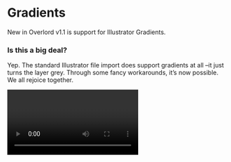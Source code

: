 # Gradients

New in Overlord v1.1 is support for Illustrator Gradients. 

### Is this a big deal?
Yep. The standard Illustrator file import does support gradients at all –it just turns the layer grey. Through some fancy workarounds, it’s now possible. We all rejoice together. 

<Video url="https://www.youtube.com/embed/xM2DhTNwfHc" />


## Limitations

- Because of the complexity of the workaround, there is a limit of 8 colors on gradients. Additional color stops will be ignored.
- Gradient strokes are supported, but the additional methods of applying gradients (Along stroke and Across stroke) are not possible in Ae and will be ignored.
- Radial gradient aspect ratio will be ignored


## Misaligned end points

If you find your gradient misaligned, select the Ai Gradient tool (G shortcut) and redraw it. Why? If you rotate a shape then reposition that shape, the crazy matrix transformation going on which overrides the access to gradient positioning data.
